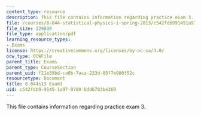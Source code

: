 ```yaml
---
content_type: resource
description: This file contains information regarding practice exam 3.
file: /courses/8-044-statistical-physics-i-spring-2013/c542fdb991451a979789bdd6703be369_MIT8_044S14_exam3_04.pdf
file_size: 129030
file_type: application/pdf
learning_resource_types:
- Exams
license: https://creativecommons.org/licenses/by-nc-sa/4.0/
ocw_type: OCWFile
parent_title: Exams
parent_type: CourseSection
parent_uid: f21e39bd-ca8b-7aca-233d-05f7e986f52c
resourcetype: Document
title: 8.044s13 Exam3
uid: c542fdb9-9145-1a97-9789-bdd6703be369
---
```

This file contains information regarding practice exam 3.